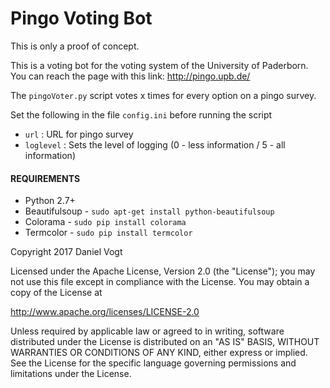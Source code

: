 # Pingo Voting Bot
This is only a proof of concept.

This is a voting bot for the voting system of the University of Paderborn. 
You can reach the page with this link: http://pingo.upb.de/


The `pingoVoter.py` script votes x times for every option on a pingo survey.
  
Set the following in the file `config.ini` before running the script

- `url` : URL for pingo survey
- `loglevel` : Sets the level of logging (0 - less information / 5 - all information)


#### REQUIREMENTS

- Python 2.7+
- Beautifulsoup - `sudo apt-get install python-beautifulsoup`
- Colorama - `sudo pip install colorama`
- Termcolor - `sudo pip install termcolor`


Copyright 2017 Daniel Vogt

Licensed under the Apache License, Version 2.0 (the "License"); you may not use this file except in compliance with the License. You may obtain a copy of the License at

   http://www.apache.org/licenses/LICENSE-2.0

Unless required by applicable law or agreed to in writing, software distributed under the License is distributed on an "AS IS" BASIS, WITHOUT WARRANTIES OR CONDITIONS OF ANY KIND, either express or implied. See the License for the specific language governing permissions and limitations under the License.
